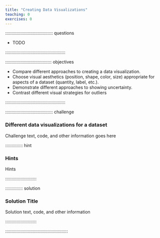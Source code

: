 ```yaml
---
title: "Creating Data Visualizations"
teaching: 0
exercises: 0
---
```


:::::::::::::::::::::::::::::::::::::: questions 

- TODO

::::::::::::::::::::::::::::::::::::::::::::::::

::::::::::::::::::::::::::::::::::::: objectives

- Compare different approaches to creating a data visualization.
- Choose visual aesthetics (position, shape, color, size) appropriate for aspects of a dataset (quantity, label, etc.).
- Demonstrate different approaches to showing uncertainty.
- Contrast different visual strategies for outliers

::::::::::::::::::::::::::::::::::::::::::::::::

:::::::::::::::::::::::::::::::::::::: challenge

### Different data visualizations for a dataset

Challenge text, code, and other information goes here

:::::::::::::: hint

### Hints

Hints

:::::::::::::::::::::::::

:::::::::::::: solution

### Solution Title

Solution text, code, and other information

:::::::::::::::::::::::::

::::::::::::::::::::::::::::::::::::::::::::::::::
